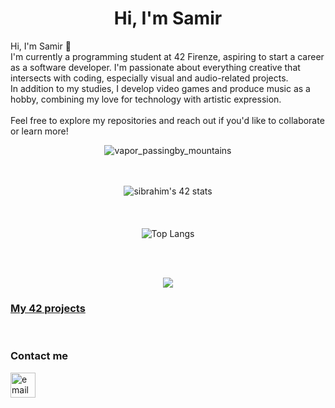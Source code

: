<h1 align="center">Hi, I'm Samir</h1>

Hi, I'm Samir 👋<br>
I'm currently a programming student at 42 Firenze, aspiring to start a career as a software developer. I'm passionate about everything creative that intersects with coding, especially visual and audio-related projects.
<br>
In addition to my studies, I develop video games and produce music as a hobby, combining my love for technology with artistic expression.
<br><br>
Feel free to explore my repositories and reach out if you'd like to collaborate or learn more!
<div align="center">
  
![vapor_passingby_mountains](https://github.com/sidev86/sidev86/assets/84662823/044c264e-26ae-40a7-8d6d-e6cafddd678d)

<br><br>
<img src="https://badge.mediaplus.ma/starryblue/sibrahim?1337Badge=off&UM6P=off" alt="sibrahim's 42 stats" />
<br><br><br><br>
![Top Langs](https://github-readme-stats.vercel.app/api/top-langs/?username=sidev86&langs_count=8&theme=dracula)

<br><br>
<p align="center">
  <a href="https://skillicons.dev">
    <img src="https://skillicons.dev/icons?i=c,cpp,py,bash,git,vim,vscode,unity,godot,ableton" />
  </a>
</p>

<h3 align="left"><a href="https://github.com/sidev86/42projects">My 42 projects</a></h3>

</div>

<br>
<h3 align="left">Contact me</h3>
<p align="left">


<a href="mailto:samir.ibrahim@outlook.it">
  <img src="https://img.icons8.com/ios-filled/50/377cf6/new-post.png" alt="email icon" height="40" width="40"/>
</a>

